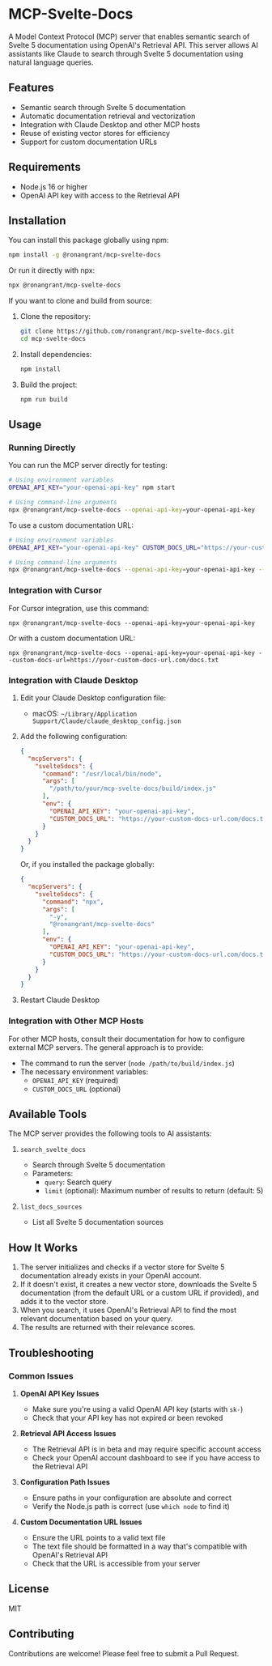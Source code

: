 # MCP-Svelte-Docs

A Model Context Protocol (MCP) server that enables semantic search of Svelte 5 documentation using OpenAI's Retrieval API. This server allows AI assistants like Claude to search through Svelte 5 documentation using natural language queries.

## Features

- Semantic search through Svelte 5 documentation
- Automatic documentation retrieval and vectorization
- Integration with Claude Desktop and other MCP hosts
- Reuse of existing vector stores for efficiency
- Support for custom documentation URLs

## Requirements

- Node.js 16 or higher
- OpenAI API key with access to the Retrieval API

## Installation

You can install this package globally using npm:

```bash
npm install -g @ronangrant/mcp-svelte-docs
```

Or run it directly with npx:

```bash
npx @ronangrant/mcp-svelte-docs
```

If you want to clone and build from source:

1. Clone the repository:
   ```bash
   git clone https://github.com/ronangrant/mcp-svelte-docs.git
   cd mcp-svelte-docs
   ```

2. Install dependencies:
   ```bash
   npm install
   ```

3. Build the project:
   ```bash
   npm run build
   ```

## Usage

### Running Directly

You can run the MCP server directly for testing:

```bash
# Using environment variables
OPENAI_API_KEY="your-openai-api-key" npm start

# Using command-line arguments
npx @ronangrant/mcp-svelte-docs --openai-api-key=your-openai-api-key
```

To use a custom documentation URL:

```bash
# Using environment variables
OPENAI_API_KEY="your-openai-api-key" CUSTOM_DOCS_URL="https://your-custom-docs-url.com/docs.txt" npm start

# Using command-line arguments
npx @ronangrant/mcp-svelte-docs --openai-api-key=your-openai-api-key --custom-docs-url=https://your-custom-docs-url.com/docs.txt
```

### Integration with Cursor

For Cursor integration, use this command:

```
npx @ronangrant/mcp-svelte-docs --openai-api-key=your-openai-api-key
```

Or with a custom documentation URL:

```
npx @ronangrant/mcp-svelte-docs --openai-api-key=your-openai-api-key --custom-docs-url=https://your-custom-docs-url.com/docs.txt
```

### Integration with Claude Desktop

1. Edit your Claude Desktop configuration file:
   - macOS: `~/Library/Application Support/Claude/claude_desktop_config.json`

2. Add the following configuration:
   ```json
   {
     "mcpServers": {
       "svelte5docs": {
         "command": "/usr/local/bin/node",
         "args": [
           "/path/to/your/mcp-svelte-docs/build/index.js"
         ],
         "env": {
           "OPENAI_API_KEY": "your-openai-api-key",
           "CUSTOM_DOCS_URL": "https://your-custom-docs-url.com/docs.txt" // Optional
         }
       }
     }
   }
   ```

   Or, if you installed the package globally:
   ```json
   {
     "mcpServers": {
       "svelte5docs": {
         "command": "npx",
         "args": [
           "-y",
           "@ronangrant/mcp-svelte-docs"
         ],
         "env": {
           "OPENAI_API_KEY": "your-openai-api-key",
           "CUSTOM_DOCS_URL": "https://your-custom-docs-url.com/docs.txt" // Optional
         }
       }
     }
   }
   ```

3. Restart Claude Desktop

### Integration with Other MCP Hosts

For other MCP hosts, consult their documentation for how to configure external MCP servers. The general approach is to provide:

- The command to run the server (`node /path/to/build/index.js`)
- The necessary environment variables:
  - `OPENAI_API_KEY` (required)
  - `CUSTOM_DOCS_URL` (optional)

## Available Tools

The MCP server provides the following tools to AI assistants:

1. `search_svelte_docs`
   - Search through Svelte 5 documentation
   - Parameters:
     - `query`: Search query
     - `limit` (optional): Maximum number of results to return (default: 5)

2. `list_docs_sources`
   - List all Svelte 5 documentation sources

## How It Works

1. The server initializes and checks if a vector store for Svelte 5 documentation already exists in your OpenAI account.
2. If it doesn't exist, it creates a new vector store, downloads the Svelte 5 documentation (from the default URL or a custom URL if provided), and adds it to the vector store.
3. When you search, it uses OpenAI's Retrieval API to find the most relevant documentation based on your query.
4. The results are returned with their relevance scores.

## Troubleshooting

### Common Issues

1. **OpenAI API Key Issues**
   - Make sure you're using a valid OpenAI API key (starts with `sk-`)
   - Check that your API key has not expired or been revoked

2. **Retrieval API Access Issues**
   - The Retrieval API is in beta and may require specific account access
   - Check your OpenAI account dashboard to see if you have access to the Retrieval API

3. **Configuration Path Issues**
   - Ensure paths in your configuration are absolute and correct
   - Verify the Node.js path is correct (use `which node` to find it)

4. **Custom Documentation URL Issues**
   - Ensure the URL points to a valid text file
   - The text file should be formatted in a way that's compatible with OpenAI's Retrieval API
   - Check that the URL is accessible from your server

## License

MIT

## Contributing

Contributions are welcome! Please feel free to submit a Pull Request.
